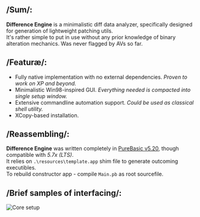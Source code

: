 ## /Sum/:
**Difference Engine** is a minimalistic diff data analyzer, specifically designed for generation of lightweight patching utils.  
It's rather simple to put in use without any prior knowledge of binary alteration mechanics. Was never flagged by AVs so far.

## /Featuræ/:
-	Fully native implementation with no external dependencies. *Proven to work on XP and beyond.*
-	Minimalistic Win98-inspired GUI. *Everything needed is compacted into single setup window.*
-	Extensive commandline automation support. *Could be used as classical shell utility.*
-	XCopy-based installation.

## /Reassembling/:
**Difference Engine** was written completely in [PureBasic v5.20](http://purebasic.com), though compatible with *5.7x (LTS)*.  
It relies on `.\resources\template.app` shim file to generate outcoming executibles.  
To rebuild constructor app - compile `Main.pb` as root sourcefile.

## /Brief samples of interfacing/:
![Core setup](https://cloud.githubusercontent.com/assets/8768470/6955268/d1dfb492-d8e3-11e4-8bb5-07981c14933d.PNG)
